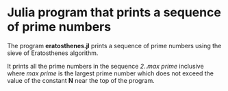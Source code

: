 # Julia program that prints a sequence of prime numbers

The program **eratosthenes.jl** prints a sequence of prime numbers 
using the sieve of Eratosthenes algorithm.

It prints all the prime numbers in the sequence *2..max prime* inclusive where 
*max prime* is the largest prime number which does not exceed the value of the
constant **N** near the top of the program.
